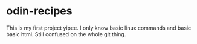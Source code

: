# odin-recipes
This is my first project yipee. I only know basic linux 
commands and basic basic html. Still confused on the whole
git thing.